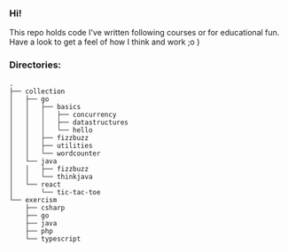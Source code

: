 ### Hi!
This repo holds code I've written following courses or for educational fun. Have a look to get a feel of how I think and work ;o )

### Directories:
```
.
├── collection
│   ├── go
│   │   ├── basics
│   │   │   ├── concurrency
│   │   │   ├── datastructures
│   │   │   └── hello
│   │   ├── fizzbuzz
│   │   ├── utilities
│   │   └── wordcounter
│   └── java
│   │   ├── fizzbuzz
│   │   └── thinkjava
│   └── react
│       └── tic-tac-toe
└── exercism
    ├── csharp
    ├── go
    ├── java
    ├── php
    └── typescript
```